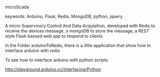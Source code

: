 microScada

keywords: Arduino, Flask, Redis, MongoDB, python, jquery

A micro Supervisory Control And Data Acquisition, developed
with Redis to receive the devices message, a mongoDB to store
the message, a REST style Flask bassed web app to respond
to clients 




In the Folder arduinoToRedis, there is a little application
that show how to interface arduino with redis 

To see how to interface arduino with python scripts

http://playground.arduino.cc/Interfacing/Python

